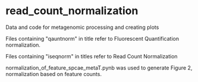 # read_count_normalization
Data and code for metagenomic processing and creating plots

Files containing "qauntnorm" in title refer to Fluorescent Quantification normalization.

Files containing "iseqnorm" in titles refer to Read Count Normalization

normalization_of_feature_spcae_metaT.pynb was used to generate Figure 2, normalization based on feature counts. 
